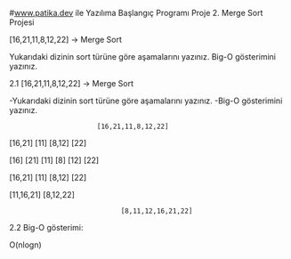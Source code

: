 #www.patika.dev ile Yazılıma Başlangıç Programı 
Proje 2. Merge Sort Projesi

[16,21,11,8,12,22] -> Merge Sort

Yukarıdaki dizinin sort türüne göre aşamalarını yazınız.
Big-O gösterimini yazınız.


2.1
[16,21,11,8,12,22] -> Merge Sort

-Yukarıdaki dizinin sort türüne göre aşamalarını yazınız.
-Big-O gösterimini yazınız.
                                   
                          [16,21,11,8,12,22]

[16,21] [11]                                          [8,12] [22]

[16] [21] [11]                                        [8] [12] [22]

[16,21] [11]                                          [8,12] [22]

[11,16,21]                                            [8,12,22]

			                    [8,11,12,16,21,22]            
                          

2.2 Big-O gösterimi:

O(nlogn)                             
